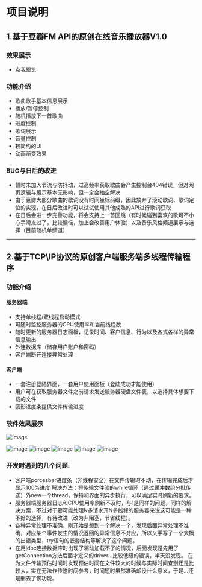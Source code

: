 # 项目说明
 ## 1.基于豆瓣FM API的原创在线音乐播放器V1.0
### 效果展示
- [点我预览](https://a724877192.github.io/BackMoon/%E9%9F%B3%E4%B9%90%E6%92%AD%E6%94%BE%E5%99%A8/player.html)
### 功能介绍
- 歌曲歌手基本信息展示
- 播放/暂停控制
- 随机播放下一首歌曲
- 进度控制
- 歌词展示
- 音量控制
- 较简约的UI
- 动画渐变效果
### BUG与日后的改进
- 暂时未加入节流与防抖动，过高频率获取歌曲会产生控制台404错误，但对网页逻辑与展示基本无影响，但一定会抽空解决
- 由于豆瓣大部分歌曲的歌词没有时间坐标前缀，因此放弃了滚动歌词、歌词定位的实现，在日后改进时可以试试使用其他成熟的API进行歌词获取
- 在日后会进一步完善功能，将会支持上一首回跳（有时候碰到喜欢的歌可不小心手滑点过了，比较懊恼，加上会改善用户体验）以及音乐风格频道展示与选择（目前随机单频道）
  

****


## 2.基于TCP\IP协议的原创客户端服务端多线程传输程序
### 功能介绍
#### 服务器端
- 支持单线程/双线程启动模式
- 可随时监控服务器的CPU使用率和当前线程数
- 随时更新的服务器日志面板，记录时间、客户信息、行为以及各式各样的异常信息输出
- 外连数据库（储存用户账户和密码）
- 客户端断开连接异常处理

#### 客户端
- 一套注册登陆界面，一套用户使用面板（登陆成功才能使用）
- 用户可在获取服务器文件之前请求发送服务器硬盘文件表，以选择具体想要下载的文件
- 圆形进度条提供文件传输进度
  
### 软件效果展示
![image](http://m.qpic.cn/psb?/V10SJozt3XGS0C/PKQnJpudY1Ca8P9f*vtXGGhT9PkKtrCGwF8pdNZ9G*g!/b/dDIBAAAAAAAA&bo=awKqAQAAAAADB.A!&rf=viewer_4)

![image](http://m.qpic.cn/psb?/V10SJozt3XGS0C/5t8se0ArkezFV8Yk9Py4udn*N4rNz25dGShOugxcRhw!/b/dEABAAAAAAAA&bo=AwJ4AQAAAAADB1o!&rf=viewer_4)
![image](http://m.qpic.cn/psb?/V10SJozt3XGS0C/lxB0djblS1pfuwJ30PpvEALOwAldfffx*fsfvT5Oo30!/b/dDEBAAAAAAAA&bo=IwKdAQAAAAADF48!&rf=viewer_4)
![image](http://m.qpic.cn/psb?/V10SJozt3XGS0C/nfyldtIYYi65WvKrcKzFHeqRQAaXsaYAsfvv2wOzywo!/b/dDABAAAAAAAA&bo=cwJ3AQAAAAADJwU!&rf=viewer_4)
![image](http://m.qpic.cn/psb?/V10SJozt3XGS0C/cH58KL02U19buKBnGJ7DMwseWZmS*8LB*rdrtZSlcDE!/b/dAgBAAAAAAAA&bo=1QIGAgAAAAADN8E!&rf=viewer_4)
![image](http://m.qpic.cn/psb?/V10SJozt3XGS0C/WJd8m3vdfGoX7vhZXlG3aCg.TkHBPHcys7SeUA41Wxo!/b/dAgBAAAAAAAA&bo=PQLpAQAAAAADJ9U!&rf=viewer_4)
### 开发时遇到的几个问题:
- 客户端porcesbar进度条（非线程安全）在文件传输时不动，在传输完成后才显示100%进度   解决办法：将传输文件流的while循环（通过缓冲数组分批传送）外new一个thread，保持和界面的异步执行，可以满足实时刷新的要求。
- 服务器端服务器日志和CPU使用率刷新不及时，与1是同样的问题，同样的解决方案，不过对于要可能处理N多请求开N多线程的服务器来说这可能是一种不好的选择，有待改进（改为非阻塞，节省线程）。
- 各种异常处理不准确，刚开始是想到一个解决一个，发现后面异常处理不准确，对应某个事件发生的情况返回的异常信息不对应，所以又手写了一个大概的出错类型，try语句的嵌套结构等解决了这个问题。
- 在用jdbc连接数据库时出现了驱动加载不了的情况，后面发现是先用了getConnection方法后面才定义的driver...比较低级的错误，半天没发现。
在为文件传输预估时间时发现预估时间在文件较大的时候与实际时间查别还是比较大，实在无法作传送时间参考，时间短时虽然准确却没什么意义，于是...还是删去了该功能。 
